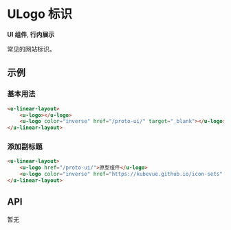 <!-- 该 README.md 根据 api.yaml 和 docs/*.md 自动生成，为了方便在 GitHub 和 NPM 上查阅。如需修改，请查看源文件 -->

# ULogo 标识

**UI 组件**, **行内展示**

常见的网站标识。

## 示例
### 基本用法

``` html
<u-linear-layout>
    <u-logo></u-logo>
    <u-logo color="inverse" href="/proto-ui/" target="_blank"></u-logo>
</u-linear-layout>
```

### 添加副标题

``` html
<u-linear-layout>
    <u-logo href="/proto-ui/">原型组件</u-logo>
    <u-logo color="inverse" href="https://kubevue.github.io/icon-sets" target="_blank">图标库</u-logo>
</u-linear-layout>
```

## API

暂无